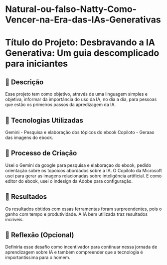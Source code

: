 # Natural-ou-falso-Natty-Como-Vencer-na-Era-das-IAs-Generativas

# Título do Projeto: Desbravando a IA Generativa: Um guia descomplicado para iniciantes

## 📒 Descrição
Esse projeto tem como objetivo, através de uma linguagem simples e objetiva, informar da importância do uso da IA, no dia a dia, para pessoas que estão os primeiros passos da apredizagem da IA. 

## 🤖 Tecnologias Utilizadas
Gemini - Pesquisa e elaboração dos tópicos do ebook
Copiloto - Geraao das imagens do ebook.

## 🧐 Processo de Criação
Usei o Gemini da google para pesquisa e elaboraçao do ebook, pedido orientação sobre os topoicos abordados sobre a IA.
O Copiloto da Microsoft usei para gerar as imagens relacionadas sobre inteligência artificial.
E como editor do ebook, usei o indesign da Adobe para configuração.

## 🚀 Resultados
Os resultados obtidos com essas ferramentas foram surpreendentes, pois o ganho com tempo e produtividade. A IA bem utilizada traz resultados incriveis.

## 💭 Reflexão (Opcional)
Definiria esse desafio como incentivador para continuar nessa jornada de aprendizagem sobre IA e também compreender que a tecnologia é importantíssima para o homem.
